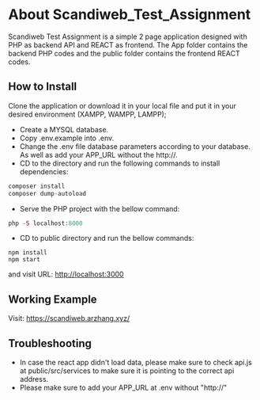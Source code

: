 # About Scandiweb_Test_Assignment

Scandiweb Test Assignment is a simple 2 page application designed with PHP as backend API and REACT as frontend.
The App folder contains the backend PHP codes and the public folder contains the frontend REACT codes.

## How to Install

Clone the application or download it in your local file and put it in your desired environment (XAMPP, WAMPP, LAMPP);

- Create a MYSQL database.
- Copy .env.example into .env.
- Change the .env file database parameters according to your database. As well as add your APP_URL without the http://.
- CD to the directory and run the following commands to install dependencies:

```php
composer install
composer dump-autoload
```

- Serve the PHP project with the bellow command:

```php
php -S localhost:8000
```

- CD to public directory and run the bellow commands:

```npm
npm install
npm start
```

and visit URL: <http://localhost:3000>

## Working Example

Visit: https://scandiweb.arzhang.xyz/ 

## Troubleshooting

- In case the react app didn't load data, please make sure to check api.js at public/src/services to make sure it is pointing to the correct api address.
- Please make sure to add your APP_URL at .env without "http://"
